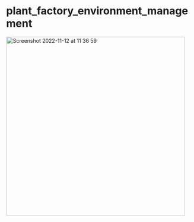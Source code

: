 # plant_factory_environment_management
<img width="482" alt="Screenshot 2022-11-12 at 11 36 59" src="https://user-images.githubusercontent.com/62657957/201472172-16359ed5-4f9e-4644-847b-7704ecd1d046.png">

